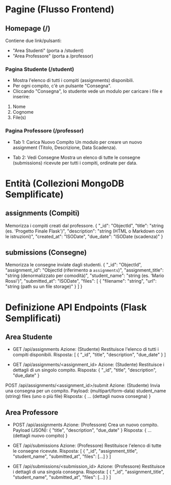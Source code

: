 # Pagine (Flusso Frontend)
## Homepage (/)
Contiene due link/pulsanti:
- "Area Studenti" (porta a /student)
- "Area Professore" (porta a /professor)

### Pagina Studente (/student)
- Mostra l'elenco di tutti i compiti (assignments) disponibili.
- Per ogni compito, c'è un pulsante "Consegna".
- Cliccando "Consegna", lo studente vede un modulo per caricare i file e inserire:
1) Nome 
2) Cognome 
3) File(s)

### Pagina Professore (/professor)
- Tab 1: Carica Nuovo Compito
Un modulo per creare un nuovo assignment (Titolo, Descrizione, Data Scadenza).

- Tab 2: Vedi Consegne
Mostra un elenco di tutte le consegne (submissions) ricevute per tutti i compiti, ordinate per data.

# Entità (Collezioni MongoDB Semplificate)
## assignments (Compiti)
Memorizza i compiti creati dal professore.
{
  "_id": "ObjectId",
  "title": "string (es. 'Progetto Finale Flask')",
  "description": "string (HTML o Markdown con le istruzioni)",
  "created_at": "ISODate",
  "due_date": "ISODate (scadenza)"
}

## submissions (Consegne)
Memorizza le consegne inviate dagli studenti.
{
  "_id": "ObjectId",
  "assignment_id": "ObjectId (riferimento a `assignments`)",
  "assignment_title": "string (denormalizzato per comodità)",
  "student_name": "string (es. 'Mario Rossi')",
  "submitted_at": "ISODate",
  "files": [
    {
      "filename": "string",
      "url": "string (path su un file storage)"
    }
  ]
}


# Definizione API Endpoints (Flask Semplificati)

## Area Studente
- GET /api/assignments
Azione: (Studente) Restituisce l'elenco di tutti i compiti disponibili.
Risposta: [ { "_id", "title", "description", "due_date" } ]

- GET /api/assignments/<assignment_id>
Azione: (Studente) Restituisce i dettagli di un singolo compito.
Risposta: { "_id", "title", "description", "due_date" }

POST /api/assignments/<assignment_id>/submit
Azione: (Studente) Invia una consegna per un compito.
Payload: (multipart/form-data)
student_name (string)
files (uno o più file)
Risposta: { ... (dettagli nuova consegna) }

## Area Professore
- POST /api/assignments
Azione: (Professore) Crea un nuovo compito.
Payload (JSON): { "title", "description", "due_date" }
Risposta: { ... (dettagli nuovo compito) }

- GET /api/submissions
Azione: (Professore) Restituisce l'elenco di tutte le consegne ricevute.
Risposta: [ { "_id", "assignment_title", "student_name", "submitted_at", "files": [...] } ]

- GET /api/submissions/<submission_id>
Azione: (Professore) Restituisce i dettagli di una singola consegna.
Risposta: [ { "_id", "assignment_title", "student_name", "submitted_at", "files": [...] } ]